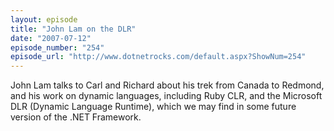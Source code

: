 ```yaml
---
layout: episode
title: "John Lam on the DLR"
date: "2007-07-12"
episode_number: "254"
episode_url: "http://www.dotnetrocks.com/default.aspx?ShowNum=254"
---
```


John Lam talks to Carl and Richard about his trek from Canada to Redmond, and his work on dynamic languages, including Ruby CLR, and the Microsoft DLR (Dynamic Language Runtime), which we may find in some future version of the .NET Framework.
